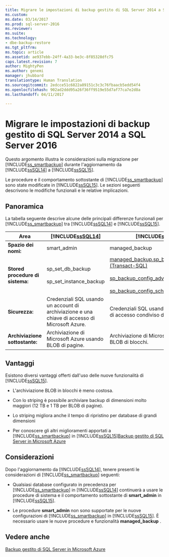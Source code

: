 ```yaml
---
title: Migrare le impostazioni di backup gestito di SQL Server 2014 a SQL Server 2016 | Microsoft Docs
ms.custom: 
ms.date: 03/14/2017
ms.prod: sql-server-2016
ms.reviewer: 
ms.suite: 
ms.technology:
- dbe-backup-restore
ms.tgt_pltfrm: 
ms.topic: article
ms.assetid: ae937ebb-24ff-4a33-be3c-8f85328dfc75
caps.latest.revision: 7
author: MightyPen
ms.author: genemi
manager: jhubbard
translationtype: Human Translation
ms.sourcegitcommit: 2edcce51c6822a89151c3c3c76fbaacb5edd54f4
ms.openlocfilehash: 902ad2ddd95a26f36ff9519e55d7af77ca7e2d8a
ms.lasthandoff: 04/11/2017

---
```

# <a name="migrate-sql-server-2014-managed-backup-settings-to-sql-server-2016"></a>Migrare le impostazioni di backup gestito di SQL Server 2014 a SQL Server 2016
  Questo argomento illustra le considerazioni sulla migrazione per [!INCLUDE[ss_smartbackup](../../includes/ss-smartbackup-md.md)] durante l'aggiornamento da [!INCLUDE[ssSQL14](../../includes/sssql14-md.md)] a [!INCLUDE[ssSQL15](../../includes/sssql15-md.md)].  
  
 Le procedure e il comportamento sottostante di [!INCLUDE[ss_smartbackup](../../includes/ss-smartbackup-md.md)] sono state modificate in [!INCLUDE[ssSQL15](../../includes/sssql15-md.md)]. Le sezioni seguenti descrivono le modifiche funzionali e le relative implicazioni.  
  
## <a name="overview"></a>Panoramica  
 La tabella seguente descrive alcune delle principali differenze funzionali per [!INCLUDE[ss_smartbackup](../../includes/ss-smartbackup-md.md)] tra [!INCLUDE[ssSQL14](../../includes/sssql14-md.md)] e [!INCLUDE[ssSQL15](../../includes/sssql15-md.md)].  
  
|Area|[!INCLUDE[ssSQL14](../../includes/sssql14-md.md)]|[!INCLUDE[ssSQL15](../../includes/sssql15-md.md)]|  
|----------|---------------------------|---------------------------|  
|**Spazio dei nomi:**|smart_admin|managed_backup|  
|**Stored procedure di sistema:**|sp_set_db_backup<br /><br /> sp_set_instance_backup|[managed_backup.sp_backup_config_basic (Transact-SQL)](../../relational-databases/system-stored-procedures/managed-backup-sp-backup-config-basic-transact-sql.md)<br /><br /> [sp_backup_config_advanced](../../relational-databases/system-stored-procedures/managed-backup-sp-backup-config-advanced-transact-sql.md)<br /><br /> [sp_backup_config_schedule](../../relational-databases/system-stored-procedures/managed-backup-sp-backup-config-schedule-transact-sql.md)|  
|**Sicurezza:**|Credenziali SQL usando un account di archiviazione e una chiave di accesso di Microsoft Azure.|Credenziali SQL usando un token di firma di accesso condiviso di Microsoft Azure.|  
|**Archiviazione sottostante:**|Archiviazione di Microsoft Azure usando BLOB di pagine.|Archiviazione di Microsoft Azure usando BLOB di blocchi.|  
  
## <a name="benefits"></a>Vantaggi  
 Esistono diversi vantaggi offerti dall'uso delle nuove funzionalità di [!INCLUDE[ssSQL15](../../includes/sssql15-md.md)].  
  
-   L'archiviazione BLOB in blocchi è meno costosa.  
  
-   Con lo striping è possibile archiviare backup di dimensioni molto maggiori (12 TB e 1 TB per BLOB di pagine).  
  
-   Lo striping migliora anche il tempo di ripristino per database di grandi dimensioni  
  
-   Per conoscere gli altri miglioramenti apportati a [!INCLUDE[ss_smartbackup](../../includes/ss-smartbackup-md.md)] in [!INCLUDE[ssSQL15](../../includes/sssql15-md.md)][Backup gestito di SQL Server in Microsoft Azure](../../relational-databases/backup-restore/sql-server-managed-backup-to-microsoft-azure.md)  
  
## <a name="considerations"></a>Considerazioni  
 Dopo l'aggiornamento da [!INCLUDE[ssSQL14](../../includes/sssql14-md.md)], tenere presenti le considerazioni di [!INCLUDE[ss_smartbackup](../../includes/ss-smartbackup-md.md)] seguenti:  
  
-   Qualsiasi database configurato in precedenza per [!INCLUDE[ss_smartbackup](../../includes/ss-smartbackup-md.md)] in [!INCLUDE[ssSQL14](../../includes/sssql14-md.md)] continuerà a usare le procedure di sistema e il comportamento sottostante di **smart_admin** in [!INCLUDE[ssSQL15](../../includes/sssql15-md.md)].  
  
-   Le procedure **smart_admin** non sono supportate per le nuove configurazioni di [!INCLUDE[ss_smartbackup](../../includes/ss-smartbackup-md.md)] in [!INCLUDE[ssSQL15](../../includes/sssql15-md.md)]. È necessario usare le nuove procedure e funzionalità **managed_backup** .  
  
## <a name="see-also"></a>Vedere anche  
 [Backup gestito di SQL Server in Microsoft Azure](../../relational-databases/backup-restore/sql-server-managed-backup-to-microsoft-azure.md)  
  
  
